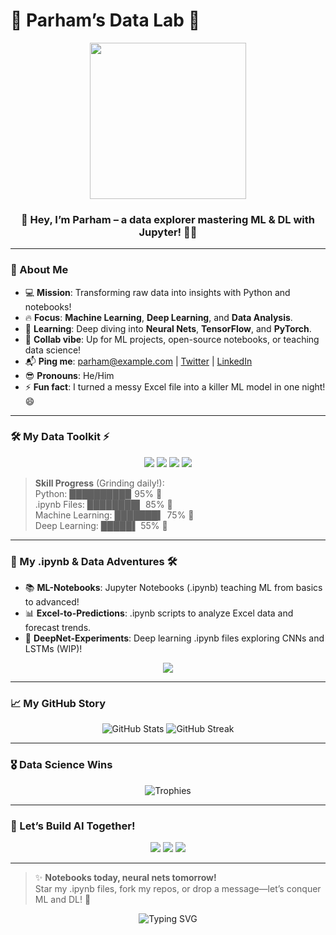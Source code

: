 # 🚀 Parham’s Data Lab 🌌

<div align="center">
  <img src="https://media.giphy.com/media/v1.Y2lkPTc5MGI3NjExYjdjM2FjMDhmYzEyYzAyNjUzM2ZiOTIzYzUzYzZiNjZmM2E0M2ZiOSZlcD12MV9pbnRlcm5hbF9naWZzX2dpZklkJmN0PWc/26FPJGjheZMuk84c8/giphy.gif" width="250"/>
  <h3>👋 Hey, I’m Parham – a data explorer mastering ML & DL with Jupyter! 🧑‍💻</h3>
</div>

---

### 🌟 About Me
- 💻 **Mission**: Transforming raw data into insights with Python and notebooks!  
- 🔥 **Focus**: **Machine Learning**, **Deep Learning**, and **Data Analysis**.  
- 🌱 **Learning**: Deep diving into **Neural Nets**, **TensorFlow**, and **PyTorch**.  
- 🤝 **Collab vibe**: Up for ML projects, open-source notebooks, or teaching data science!  
- 📬 **Ping me**: [parham@example.com](mailto:parham@example.com) | [Twitter](https://twitter.com/yourhandle) | [LinkedIn](https://linkedin.com/in/yourprofile)  
- 😎 **Pronouns**: He/Him  
- ⚡ **Fun fact**: I turned a messy Excel file into a killer ML model in one night! 😄  

---

### 🛠 My Data Toolkit ⚡
<div align="center">
  <img src="https://img.shields.io/badge/Python-🐍-3776AB?style=for-the-badge&logo=python&logoColor=white" />
  <img src="https://img.shields.io/badge/Jupyter-📓-F37626?style=for-the-badge&logo=jupyter&logoColor=white" />
  <img src="https://img.shields.io/badge/TensorFlow-🧠-FF6F00?style=for-the-badge&logo=tensorflow&logoColor=white" />
  <img src="https://img.shields.io/badge/Pandas-🐼-150458?style=for-the-badge&logo=pandas&logoColor=white" />
</div>

> **Skill Progress** (Grinding daily!):  
> Python: █████████▉ 95% 🐍  
> .ipynb Files: ████████▌ 85% 📓  
> Machine Learning: ███████▍ 75% 🤖  
> Deep Learning: █████▌ 55% 🧠  

---

### 📓 My .ipynb & Data Adventures 🛠
- 📚 **ML-Notebooks**: Jupyter Notebooks (.ipynb) teaching ML from basics to advanced!  
- 📊 **Excel-to-Predictions**: .ipynb scripts to analyze Excel data and forecast trends.  
- 🧠 **DeepNet-Experiments**: Deep learning .ipynb files exploring CNNs and LSTMs (WIP)!  

<div align="center">
  <a href="https://github.com/parhamde?tab=repositories"><img src="https://img.shields.io/badge/Dive%20into%20My%20Repos-🔍-1F222E?style=for-the-badge&logo=github&logoColor=white" /></a>
</div>

---

### 📈 My GitHub Story
<div align="center">
  <img src="https://github-readme-stats.vercel.app/api?username=parhamde&show_icons=true&theme=dracula&hide_border=true&bg_color=0D1117" alt="GitHub Stats" />
  <img src="https://github-readme-streak-stats.herokuapp.com/?user=parhamde&theme=dracula&hide_border=true&background=0D1117" alt="GitHub Streak" />
</div>

---

### 🎖 Data Science Wins
<div align="center">
  <img src="https://github-profile-trophy.vercel.app/?username=parhamde&theme=onedark&no-frame=true&margin-w=10&column=4" alt="Trophies" />
</div>

---

### 🌈 Let’s Build AI Together!
<div align="center">
  <a href="https://github.com/parhamde"><img src="https://img.shields.io/badge/GitHub-Follow%20Me!-181717?style=for-the-badge&logo=github&logoColor=white" /></a>
  <a href="https://twitter.com/yourhandle"><img src="https://img.shields.io/badge/Twitter-Say%20Hi!-1DA1F2?style=for-the-badge&logo=twitter&logoColor=white" /></a>
  <a href="https://yourwebsite.com"><img src="https://img.shields.io/badge/Portfolio-Check%20My%20Notebooks!-FF2D55?style=for-the-badge&logo=vercel&logoColor=white" /></a>
</div>

---

> ✨ **Notebooks today, neural nets tomorrow!**  
> Star my .ipynb files, fork my repos, or drop a message—let’s conquer ML and DL! 🚀

<div align="center">
  <img src="https://readme-typing-svg.herokuapp.com?font=JetBrains+Mono&size=24&pause=700&color=00FFDD¢er=true&vCenter=true&width=520&lines=.ipynb+Files+Rock!;ML+%26+DL+with+Parham!+🌟;Data+Science+Is+My+Jam!" alt="Typing SVG" />
</div>

<!--- 
parhamde/parhamde is a ✨ special ✨ repository because its `README.md` (this file) appears on your GitHub profile.
--->

